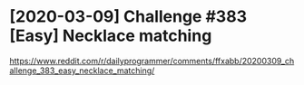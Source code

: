 # [2020-03-09] Challenge #383 [Easy] Necklace matching

<https://www.reddit.com/r/dailyprogrammer/comments/ffxabb/20200309_challenge_383_easy_necklace_matching/>

